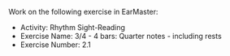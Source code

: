 Work on the following exercise in EarMaster:
- Activity: Rhythm Sight-Reading
- Exercise Name: 3/4 - 4 bars: Quarter notes - including rests
- Exercise Number: 2.1

